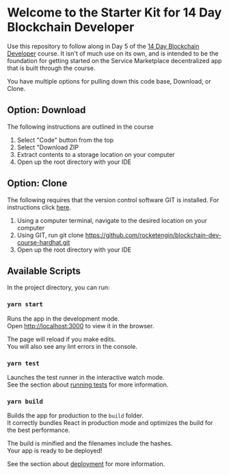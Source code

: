 # Welcome to the Starter Kit for 14 Day Blockchain Developer

Use this repository to follow along in Day 5 of the [14 Day Blockchain Developer](http://courses.rocketengin.com) course. It isn't of much use on its own, and is intended to be the foundation for getting started on the Service Marketplace decentralized app that is built through the course.

You have multiple options for pulling down this code base, Download, or Clone.

## Option: Download

The following instructions are outlined in the course

1. Select "Code" button from the top
2. Select "Download ZIP
3. Extract contents to a storage location on your computer
4. Open up the root directory with your IDE

## Option: Clone

The following requires that the version control software GIT is installed. For instructions click [here](https://git-scm.com/book/en/v2/Getting-Started-Installing-Git).

1. Using a computer terminal, navigate to the desired location on your computer
2. Using GIT, run git clone https://github.com/rocketengin/blockchain-dev-course-hardhat.git
3. Open up the root directory with your IDE

## Available Scripts

In the project directory, you can run:

### `yarn start`

Runs the app in the development mode.\
Open [http://localhost:3000](http://localhost:3000) to view it in the browser.

The page will reload if you make edits.\
You will also see any lint errors in the console.

### `yarn test`

Launches the test runner in the interactive watch mode.\
See the section about [running tests](https://facebook.github.io/create-react-app/docs/running-tests) for more information.

### `yarn build`

Builds the app for production to the `build` folder.\
It correctly bundles React in production mode and optimizes the build for the best performance.

The build is minified and the filenames include the hashes.\
Your app is ready to be deployed!

See the section about [deployment](https://facebook.github.io/create-react-app/docs/deployment) for more information.
